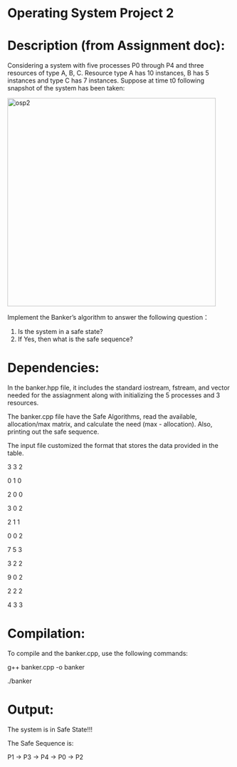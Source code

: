 # Operating System Project 2

# Description (from Assignment doc):
Considering a system with five processes P0 through P4 and three resources of type A, B, C. Resource type A has 10 instances, B has 5 instances and type C has 7 instances. Suppose at time t0 following snapshot of the system has been taken:



 
<img width="468" alt="osp2" src="https://github.com/user-attachments/assets/77220aa2-89c4-4517-87aa-868c85e31dda" />

Implement the Banker’s algorithm to answer the following question： 
1. Is the system in a safe state?
2. If Yes, then what is the safe sequence?

# Dependencies:
In the banker.hpp file, it includes the standard iostream, fstream, and vector needed for the assiagnment along with initializing the 5 processes and 3 resources.

The banker.cpp file have the Safe Algorithms, read the available, allocation/max matrix, and calculate the need (max - allocation).
Also, printing out the safe sequence.

The input file customized the format that stores the data provided in the table.

3 3 2

0 1 0

2 0 0

3 0 2

2 1 1

0 0 2

7 5 3

3 2 2

9 0 2

2 2 2

4 3 3

# Compilation:
To compile and the banker.cpp, use the following commands:

g++ banker.cpp -o banker

./banker

# Output:
The system is in Safe State!!! 

The Safe Sequence is: 

P1 -> P3 -> P4 -> P0 -> P2
